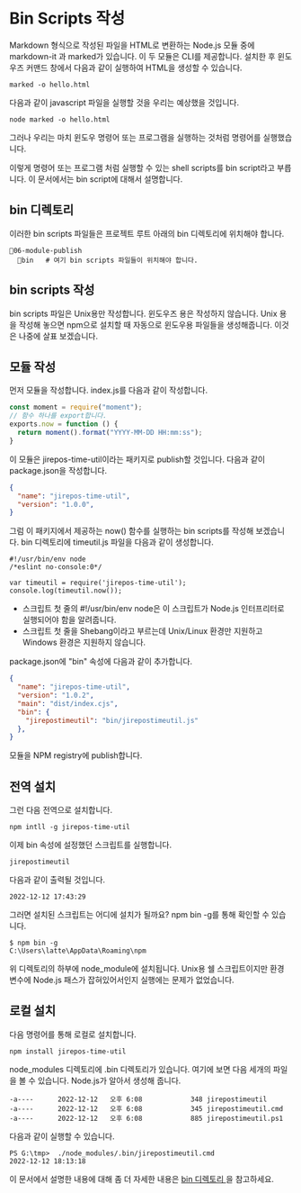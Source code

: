 # Bin Scripts 작성

Markdown 형식으로 작성된 파일을 HTML로 변환하는 Node.js 모듈 중에 markdown-it 과 marked가 있습니다. 이 두 모듈은 CLI를 제공합니다. 설치한 후 윈도우즈 커맨드 창에서 다음과 같이 실행하여 HTML을 생성할 수 있습니다. 

```shell
marked -o hello.html
```
다음과 같이 javascript 파일을 실행할 것을 우리는 예상했을 것입니다. 
```shell
node marked -o hello.html
```
그러나 우리는 마치 윈도우 명령어 또는 프로그램을 실행하는 것처럼 명령어를 실행했습니다. 

이렇게 명령어 또는 프로그램 처럼 실행할 수 있는 shell scripts를 bin script라고 부릅니다.  이 문서에서는 bin script에 대해서 설명합니다. 


## bin 디렉토리 
이러한 bin scripts 파일들은 프로젝트 루트 아래의 bin 디렉토리에 위치해야 합니다. 
```shell
📁06-module-publish
  📁bin   # 여기 bin scripts 파일들이 위치해야 합니다.
```

## bin scripts 작성 
bin scripts 파일은 Unix용만 작성합니다. 윈도우즈 용은 작성하지 않습니다. Unix 용을 작성해 놓으면 npm으로 설치할 때 자동으로 윈도우용 파일들을 생성해줍니다. 이것은 나중에 살표 보겠습니다. 


## 모듈 작성 
먼저 모듈을 작성합니다. index.js를 다음과 같이 작성합니다. 

```jsx
const moment = require("moment");
// 함수 하나를 export합니다. 
exports.now = function () {
  return moment().format("YYYY-MM-DD HH:mm:ss");
}
```
이 모듈은 jirepos-time-util이라는 패키지로 publish할 것입니다. 다음과 같이 package.json을 작성합니다. 
```json
{
  "name": "jirepos-time-util",
  "version": "1.0.0",
}
```

그럼 이 패키지에서 제공하는 now() 함수를 실행하는 bin scripts를 작성해 보겠습니다. bin 디렉토리에 timeutil.js 파일을 다음과 같이 생성합니다. 
```shell
#!/usr/bin/env node
/*eslint no-console:0*/

var timeutil = require('jirepos-time-util');
console.log(timeutil.now());
```

* 스크립트 첫 줄의 #!/usr/bin/env node은 이 스크립트가 Node.js 인터프리터로 실행되어야 함을 알려줍니다. 
* 스크립트 첫 줄을 Shebang이라고 부르는데 Unix/Linux 환경만 지원하고 Windows 환경은 지원하지 않습니다. 

package.json에 "bin" 속성에 다음과 같이 추가합니다. 
```json
{
  "name": "jirepos-time-util",
  "version": "1.0.2",
  "main": "dist/index.cjs",
  "bin": {
    "jirepostimeutil": "bin/jirepostimeutil.js"
  },
}
```



모듈을 NPM registry에 publish합니다. 


## 전역 설치

그런 다음 전역으로 설치합니다. 
```shell
npm intll -g jirepos-time-util
```
이제 bin 속성에 설정했던 스크립트를 실행합니다. 
```shell
jirepostimeutil
```
다음과 같이 출력될 것입니다. 
```shell
2022-12-12 17:43:29
```

그러면 설치된 스크립트는 어디에 설치가 될까요? npm bin -g를 통해 확인할 수 있습니다. 
```shell
$ npm bin -g
C:\Users\latte\AppData\Roaming\npm
```

위 디렉토리의 하부에 node_module에 설치됩니다.  Unix용 쉘 스크립트이지만 환경 변수에 Node.js 패스가 잡혀있어서인지 실행에는 문제가 없었습니다. 


## 로컬 설치
다음 명령어를 통해 로컬로 설치합니다. 
```shell
npm install jirepos-time-util
```

node_modules  디렉토리에 .bin 디렉토리가 있습니다. 여기에 보면 다음 세개의 파일을 볼 수 있습니다. Node.js가 알아서 생성해 줍니다. 
```shell
-a----      2022-12-12   오후 6:08            348 jirepostimeutil
-a----      2022-12-12   오후 6:08            345 jirepostimeutil.cmd
-a----      2022-12-12   오후 6:08            885 jirepostimeutil.ps1
```

다음과 같이 실행할 수 있습니다. 
```shell
PS G:\tmp>  ./node_modules/.bin/jirepostimeutil.cmd
2022-12-12 18:13:18
```

이 문서에서 설명한 내용에 대해 좀 더 자세한 내용은 [bin 디렉토리 ](./06-bin-dir.md)을 참고하세요. 

